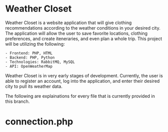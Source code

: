 # Weather Closet
Weather Closet is a website application that will give clothing recommendations according to the weather conditions in your desired city. The application will allow the user to save favorite locations, clothing preferences, and create iteneraries, and even plan a whole trip. This project will be utilizing the following:
	
	- Frontend: PHP, HTML
	- Backend: PHP, Python 
	- Technologies: RabbitMQ, MySQL 
	- API: OpenWeatherMap
	
Weather Closet is in very early stages of development. Currently, the user is able to register an account, log into the application, and enter their desired city to pull its weather data.

The following are explainations for every file that is currently provided in this branch.
# connection.php
